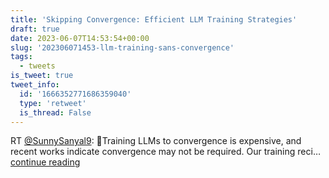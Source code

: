 ```yaml
---
title: 'Skipping Convergence: Efficient LLM Training Strategies'
draft: true
date: 2023-06-07T14:53:54+00:00
slug: '202306071453-llm-training-sans-convergence'
tags:
  - tweets
is_tweet: true
tweet_info:
  id: '1666352771686359040'
  type: 'retweet'
  is_thread: False
---
```




RT [@SunnySanyal9](https://x.com/SunnySanyal9): 🚨Training LLMs to convergence is expensive, and recent works indicate convergence may not be required. 
Our training reci… [continue reading](https://x.com/sytelus/status/1666352771686359040)
